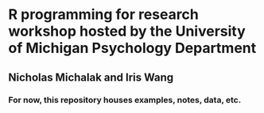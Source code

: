 # R programming for research workshop hosted by the University of Michigan Psychology Department
## Nicholas Michalak and Iris Wang

### For now, this repository houses examples, notes, data, etc.
